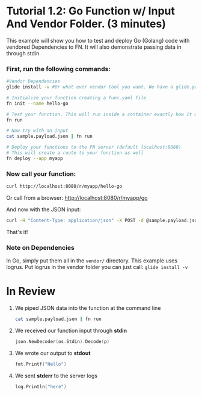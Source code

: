 # Tutorial 1.2: Go Function w/ Input And Vendor Folder. (3 minutes)

This example will show you how to test and deploy Go (Golang) code with vendored Dependencies to FN. It will also demonstrate passing data in through stdin.

### First, run the following commands:

```sh
#Vendor Dependencies
glide install -v #Or what ever vendor tool you want. We have a glide.yaml for you here already.

# Initialize your function creating a func.yaml file
fn init --name hello-go

# Test your function. This will run inside a container exactly how it will on the server
fn run

# Now try with an input
cat sample.payload.json | fn run

# Deploy your functions to the FN server (default localhost:8080)
# This will create a route to your function as well
fn deploy --app myapp
```

### Now call your function:

```sh
curl http://localhost:8080/r/myapp/hello-go
```

Or call from a browser: [http://localhost:8080/r/myapp/go](http://localhost:8080/r/myapp/hello-go)

And now with the JSON input:

```sh
curl -H "Content-Type: application/json" -X POST -d @sample.payload.json http://localhost:8080/r/myapp/hello-go
```

That's it!

### Note on Dependencies

In Go, simply put them all in the `vendor/` directory.
This example uses logrus. Put logrus in the vendor folder you can just call:
`glide install -v`

# In Review

1. We piped JSON data into the function at the command line
    ```sh
    cat sample.payload.json | fn run
    ```

2. We received our function input through **stdin**
    ```go
    json.NewDecoder(os.Stdin).Decode(p)
    ```

3. We wrote our output to **stdout**
    ```go
    fmt.Printf("Hello")
    ```

4. We sent **stderr** to the server logs
    ```go
    log.Println("here")
    ```
